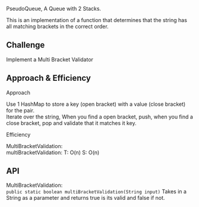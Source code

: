 PseudoQueue, A Queue with 2 Stacks.

This is an implementation of a function that determines that the string has all matching brackets in the correct order.

## Challenge

Implement a Multi Bracket Validator

## Approach & Efficiency

Approach

Use 1 HashMap to store a key (open bracket) with a value (close bracket) for the pair.\
Iterate over the string, When you find a open bracket, push, when you find a close bracket, pop and validate that it matches it key.

Efficiency

MultiBracketValidation:\
multiBracketValidation: T: O(n) S: O(n)

## API
MultiBracketValidation:\
```public static boolean multiBracketValidation(String input)``` Takes in a String as a parameter and returns true is its valid and false if not.
